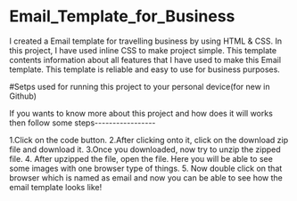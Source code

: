 # Email_Template_for_Business
I created a Email template for travelling business by using HTML &amp; CSS. 
In this project, I have used inline CSS to make project simple. 
This template contents information about all features that I have used to make this Email template. 
This template is reliable and easy to use for business purposes.

#Setps used for running this project to your personal device(for new in Github)

If you wants to know more about this project and how does it will works then follow some steps-----------------

1.Click on the code button.
2.After clicking onto it, click on the download zip file and download it.
3.Once you downloaded, now try to unzip the zipped file.
4. After upzipped the file, open the file. Here you will be able to see some images with one browser type of things.
5. Now double click on that browser which is named as email and now you can be able to see how the email template looks like!
